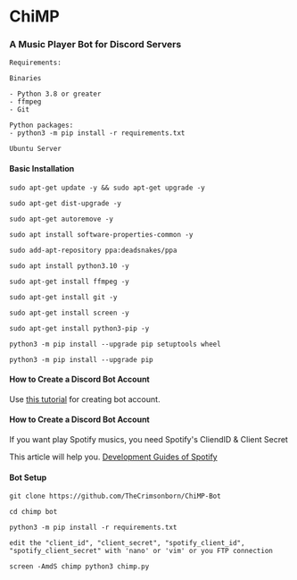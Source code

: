 # ChiMP

### A Music Player Bot for Discord Servers

```
Requirements:

Binaries

- Python 3.8 or greater 
- ffmpeg
- Git 

Python packages:
- python3 -m pip install -r requirements.txt

Ubuntu Server
```
#### Basic Installation

```
sudo apt-get update -y && sudo apt-get upgrade -y

sudo apt-get dist-upgrade -y

sudo apt-get autoremove -y

sudo apt install software-properties-common -y

sudo add-apt-repository ppa:deadsnakes/ppa

sudo apt install python3.10 -y

sudo apt-get install ffmpeg -y

sudo apt-get install git -y

sudo apt-get install screen -y

sudo apt-get install python3-pip -y

python3 -m pip install --upgrade pip setuptools wheel

python3 -m pip install --upgrade pip

```

#### How to Create a Discord Bot Account

Use [this tutorial](https://www.freecodecamp.org/news/create-a-discord-bot-with-python/) for creating bot account.

#### How to Create a Discord Bot Account
If you want play Spotify musics, you need Spotify's CliendID & Client Secret

This article will help you. [Development Guides of Spotify](https://developer.spotify.com/documentation/general/guides/authorization/app-settings/)

#### Bot Setup

```
git clone https://github.com/TheCrimsonborn/ChiMP-Bot

cd chimp bot

python3 -m pip install -r requirements.txt

edit the "client_id", "client_secret", "spotify_client_id", "spotify_client_secret" with 'nano' or 'vim' or you FTP connection 

screen -AmdS chimp python3 chimp.py
```

